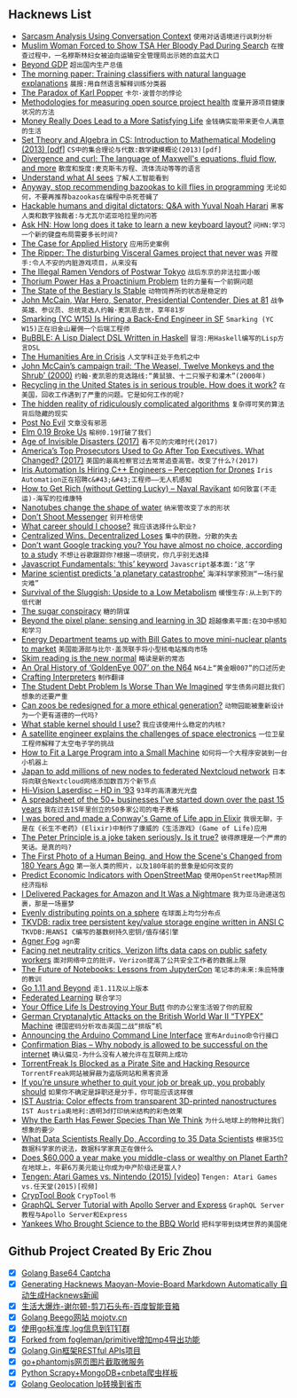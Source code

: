 ## Hacknews List


- [Sarcasm Analysis Using Conversation Context](https://arxiv.org/abs/1808.07531)  `使用对话语境进行讽刺分析`
- [Muslim Woman Forced to Show TSA Her Bloody Pad During Search](https://www.thecut.com/2018/08/muslim-woman-forced-show-tsa-bloody-pad-during-search.html)  `在搜查过程中，一名穆斯林妇女被迫向运输安全管理局出示她的血盆大口`
- [Beyond GDP](https://www.npr.org/sections/money/2018/08/23/641278187/beyond-gdp)  `超出国内生产总值`
- [The morning paper: Training classifiers with natural language explanations](https://blog.acolyer.org/2018/08/24/training-classifiers-with-natural-language-explanations/)  `晨报:用自然语言解释训练分类器`
- [The Paradox of Karl Popper](https://blogs.scientificamerican.com/cross-check/the-paradox-of-karl-popper/)  `卡尔·波普尔的悖论`
- [Methodologies for measuring open source project health](https://nadiaeghbal.com/project-health)  `度量开源项目健康状况的方法`
- [Money Really Does Lead to a More Satisfying Life](https://www.nytimes.com/2018/08/24/business/money-satisfaction-lottery-study.html)  `金钱确实能带来更令人满意的生活`
- [Set Theory and Algebra in CS: Introduction to Mathematical Modeling (2013) [pdf]](https://pdfs.semanticscholar.org/d106/6b6de601c1d7d5af25af3f7091bc7ad3ad51.pdf)  `CS中的集合理论与代数:数学建模概论(2013)[pdf]`
- [Divergence and curl: The language of Maxwell&#39;s equations, fluid flow, and more](https://www.youtube.com/watch?v=rB83DpBJQsE)  `散度和旋度:麦克斯韦方程、流体流动等等的语言`
- [Understand what AI sees](https://hackernoon.com/understanding-what-artificial-intelligence-actually-sees-7d4e5b9e648e)  `了解人工智能看到`
- [Anyway, stop recommending bazookas to kill flies in programming](https://itnext.io/anyway-stop-recommending-bazookas-to-kill-flies-in-programming-65f13439be3d)  `无论如何，不要再推荐bazookas在编程中杀死苍蝇了`
- [Hackable humans and digital dictators: Q&amp;A with Yuval Noah Harari](https://www.aljazeera.com/indepth/features/hackable-humans-digital-dictators-qa-yuval-noah-harari-180824095306982.html)  `黑客人类和数字独裁者:与尤瓦尔诺亚哈拉里的问答`
- [Ask HN: How long does it take to learn a new keyboard layout?](item?id=17841832)  `问HN:学习一个新的键盘布局需要多长时间?`
- [The Case for Applied History](https://www.historytoday.com/robert-crowcroft/case-applied-history)  `应用历史案例`
- [The Ripper: The disturbing Visceral Games project that never was](https://www.polygon.com/2018/8/24/17770668/jack-the-ripper-visceral-games-electronic-arts-canceled)  `开膛手:令人不安的内脏游戏项目，从来没有`
- [The Illegal Ramen Vendors of Postwar Tokyo](https://www.atlasobscura.com/articles/how-did-ramen-become-popular)  `战后东京的非法拉面小贩`
- [Thorium Power Has a Proactinium Problem](https://thebulletin.org/2018/08/thorium-power-has-a-protactinium-problem/)  `钍的力量有一个前锕问题`
- [The State of the Bestiary Is Stable](https://hazlitt.net/feature/state-bestiary-stable)  `动物饲养所的状态是稳定的`
- [John McCain, War Hero, Senator, Presidential Contender, Dies at 81](https://www.nytimes.com/2018/08/25/obituaries/john-mccain-dead.html)  `战争英雄、参议员、总统竞选人约翰·麦凯恩去世，享年81岁`
- [Smarking (YC W15) Is Hiring a Back-End Engineer in SF](https://www.smarking.com/careers)  `Smarking (YC W15)正在旧金山雇佣一个后端工程师`
- [BuBBLE: A Lisp Dialect DSL Written in Haskell](https://github.com/Ninjacop/BuBBLE)  `冒泡:用Haskell编写的Lisp方言DSL`
- [The Humanities Are in Crisis](https://www.theatlantic.com/education/archive/2018/08/the-humanities-face-a-crisisof-confidence/567565/?single_page=true)  `人文学科正处于危机之中`
- [John McCain’s campaign trail: ‘The Weasel, Twelve Monkeys and the Shrub’ (2000)](https://www.rollingstone.com/politics/politics-features/david-foster-wallace-on-john-mccain-the-weasel-twelve-monkeys-and-the-shrub-194272/)  `约翰·麦凯恩的竞选路线:“黄鼠狼、十二只猴子和灌木”(2000年)`
- [Recycling in the United States is in serious trouble. How does it work?](https://mashable.com/2018/08/18/how-recycling-works/)  `在美国，回收工作遇到了严重的问题。它是如何工作的呢?`
- [The hidden reality of ridiculously complicated algorithms](https://www.the-tls.co.uk/articles/public/ridiculously-complicated-algorithms/)  `复杂得可笑的算法背后隐藏的现实`
- [Post No Evil](https://www.wnycstudios.org/story/post-no-evil)  `文章没有邪恶`
- [Elm 0.19 Broke Us](https://dev.to/kspeakman/elm-019-broke-us--khn)  `榆树0.19打破了我们`
- [Age of Invisible Disasters (2017)](https://blog.eutopian.io/the-age-of-invisible-disasters/)  `看不见的灾难时代(2017)`
- [America’s Top Prosecutors Used to Go After Top Executives. What Changed? (2017)](https://www.nytimes.com/2017/07/05/books/review/the-chickenshit-club-jesse-eisinger-.html)  `美国的最高检察官过去常常追查高管。改变了什么?(2017)`
- [Iris Automation Is Hiring C&#43;&#43; Engineers – Perception for Drones](http://www.irisonboard.com/careers/)  `Iris Automation正在招聘c&#43;&#43;工程师——无人机感知`
- [How to Get Rich (without Getting Lucky) – Naval Ravikant](https://twitter.com/naval/status/1002103360646823936)  `如何致富(不走运)-海军的拉维康特`
- [Nanotubes change the shape of water](https://phys.org/news/2018-08-nanotubes.html)  `纳米管改变了水的形状`
- [Don’t Shoot Messenger](https://www.eff.org/deeplinks/2018/08/dont-shoot-messenger)  `别开枪信使`
- [What career should I choose?](https://www.quora.com/What-career-should-I-choose-4/answer/Auren-Hoffman?share=1)  `我应该选择什么职业?`
- [Centralized Wins. Decentralized Loses](http://highscalability.com/blog/2018/8/22/what-do-you-believe-now-that-you-didnt-five-years-ago-centra.html)  `集中的获胜。分散的失去`
- [Don’t want Google tracking you? You have almost no choice, according to a study](https://www.washingtonpost.com/technology/2018/08/22/dont-want-google-tracking-you-you-have-almost-no-choice-according-new-study/?noredirect=on&amp;utm_term=.07955e2bfbad)  `不想让谷歌跟踪你?根据一项研究，你几乎别无选择`
- [Javascript Fundamentals: ‘this’ keyword](https://blog.bloomca.me/2018/08/24/javascript-fundamentals-this.html)  `Javascript基本面:‘这’字`
- [Marine scientist predicts &#39;a planetary catastrophe&#39;](https://edition.cnn.com/interactive/2018/08/world/great-barrier-reef/)  `海洋科学家预测“一场行星灾难”`
- [Survival of the Sluggish: Upside to a Low Metabolism](https://www.npr.org/2018/08/24/641623213/survival-of-the-sluggish-scientists-find-an-upside-to-a-low-metabolism)  `缓慢生存:从上到下的低代谢`
- [The sugar conspiracy](https://www.theguardian.com/society/2016/apr/07/the-sugar-conspiracy-robert-lustig-john-yudkin)  `糖的阴谋`
- [Beyond the pixel plane: sensing and learning in 3D](https://thegradient.pub/beyond-the-pixel-plane-sensing-and-learning-in-3d/)  `超越像素平面:在3D中感知和学习`
- [Energy Department teams up with Bill Gates to move mini-nuclear plants to market](https://www.washingtonexaminer.com/policy/energy/energy-department-teams-up-with-bill-gates-to-move-mini-nuclear-plants-to-market)  `美国能源部与比尔·盖茨联手将小型核电站推向市场`
- [Skim reading is the new normal](https://www.theguardian.com/commentisfree/2018/aug/25/skim-reading-new-normal-maryanne-wolf)  `略读是新的常态`
- [An Oral History of ‘GoldenEye 007’ on the N64](https://melmagazine.com/an-oral-history-of-goldeneye-007-on-the-n64-129844f1c5ab)  `N64上“黄金眼007”的口述历史`
- [Crafting Interpreters](http://www.craftinginterpreters.com/contents.html)  `制作翻译`
- [The Student Debt Problem Is Worse Than We Imagined](https://www.nytimes.com/interactive/2018/08/25/opinion/sunday/student-debt-loan-default-college.html)  `学生债务问题比我们想象的还要严重`
- [Can zoos be redesigned for a more ethical generation?](https://www.independent.co.uk/life-style/design/zoos-animal-rights-welfare-eifel-cincinatti-giant-panda-zootopia-design-a8504341.html)  `动物园能被重新设计为一个更有道德的一代吗?`
- [ What stable kernel should I use?](http://kroah.com/log/blog/2018/08/24/what-stable-kernel-should-i-use/)  `我应该使用什么稳定的内核?`
- [A satellite engineer explains the challenges of space electronics](http://blog.snapeda.com/2018/08/16/engineer-spotlight-brady-salz-from-astranis/)  `一位卫星工程师解释了太空电子学的挑战`
- [How to Fit a Large Program into a Small Machine](http://mud.co.uk/richard/htflpism.htm)  `如何将一个大程序安装到一台小机器上`
- [Japan to add millions of new nodes to federated Nextcloud network](https://nextcloud.com/blog/japan-to-add-millions-of-new-nodes-to-federated-nextcloud-network/)  `日本将向联合Nextcloud网络添加数百万个新节点`
- [Hi-Vision Laserdisc – HD in ‘93](https://www.youtube.com/watch?v=LkQEobE2RUk)  `93年的高清激光光盘`
- [A spreadsheet of the 50&#43; businesses I&#39;ve started down over the past 15 years](https://twitter.com/Shpigford/status/1033032915175858176)  `我在过去15年里创立的50多家公司的电子表格`
- [I was bored and made a Conway&#39;s Game of Life app in Elixir](https://game-of-life.isaacbfsanders.com/)  `我很无聊，于是在《长生不老药》(Elixir)中制作了康威的《生活游戏》(Game of Life)应用`
- [The Peter Principle is a joke taken seriously. Is it true?](http://timharford.com/2018/08/the-peter-principle-is-a-joke-taken-seriously-is-it-true/)  `彼得原理是一个严肃的笑话。是真的吗?`
- [The First Photo of a Human Being, and How the Scene&#39;s Changed from 180 Years Ago](https://www.vintag.es/2018/08/boulevard-du-temple-then-and-now.html)  `第一张人类的照片，以及180年前的景象是如何改变的`
- [Predict Economic Indicators with OpenStreetMap](https://janakiev.com/blog/osm-predict-economic-indicators/)  `使用OpenStreetMap预测经济指标`
- [I Delivered Packages for Amazon and It Was a Nightmare](https://www.theatlantic.com/technology/archive/2018/06/amazon-flex-workers/563444/)  `我为亚马逊递送包裹，那是一场噩梦`
- [Evenly distributing points on a sphere](http://extremelearning.com.au/evenly-distributing-points-on-a-sphere/)  `在球面上均匀分布点`
- [TKVDB: radix tree persistent key/value storage engine written in ANSI C](https://github.com/vmxdev/tkvdb)  `TKVDB:用ANSI C编写的基数树持久密钥/值存储引擎`
- [Agner Fog](https://www.agner.org/)  `agn雾`
- [Facing net neutrality critics, Verizon lifts data caps on public safety workers](https://yro.slashdot.org/story/18/08/26/001242/facing-net-neutrality-criticism-verizon-suddenly-lifts-data-caps-on-all-public-safety-workers)  `面对网络中立的批评，Verizon提高了公共安全工作者的数据上限`
- [The Future of Notebooks: Lessons from JupyterCon](http://willcrichton.net/notes/lessons-from-jupytercon/)  `笔记本的未来:朱庇特康的教训`
- [Go 1.11 and Beyond](https://docs.google.com/presentation/d/1EwuJhEHR5Trr2aXBPQajZ2Hcoh29tm_LQCpgfrCnuRk/edit#slide=id.g33148270ac_0_143)  `走1.11及以上版本`
- [Federated Learning](https://florian.github.io/federated-learning/)  `联合学习`
- [Your Office Life Is Destroying Your Butt](https://melmagazine.com/your-office-life-is-destroying-your-butt-b0b19a08cf3d)  `你的办公室生活毁了你的屁股`
- [German Cryptanalytic Attacks on the British World War II “TYPEX” Machine](https://www.cs.columbia.edu/~smb/blog//2018-08/2018-08-24.html)  `德国密码分析攻击英国二战“排版”机`
- [Announcing the Arduino Command Line Interface](https://blog.arduino.cc/2018/08/24/announcing-the-arduino-command-line-interface-cli/)  `宣布Arduino命令行接口`
- [Confirmation Bias – Why nobody is allowed to be successful on the internet](https://www.expatsoftware.com/articles/confirmation-bias.html)  `确认偏见-为什么没有人被允许在互联网上成功`
- [TorrentFreak Is Blocked as a Pirate Site and Hacking Resource](https://torrentfreak.com/torrentfreak-is-blocked-as-a-pirate-site-and-hacking-resource-180825/)  `TorrentFreak网站被屏蔽为盗版网站和黑客资源`
- [If you’re unsure whether to quit your job or break up, you probably should](https://80000hours.org/2018/08/randomised-experiment-if-youre-really-unsure-whether-to-quit-your-job-or-break-up-you-really-probably-should/)  `如果你不确定是辞职还是分手，你可能应该这样做`
- [IST Austria: Color effects from transparent 3D-printed nanostructures](https://ist.ac.at/nc/news-media/news/news-detail/article/color-effects-from-transparent-3d-printed-nanostructures/6/)  `IST Austria奥地利:透明3d打印纳米结构的彩色效果`
- [Why the Earth Has Fewer Species Than We Think](http://nautil.us/issue/63/horizons/why-the-earth-has-fewer-species-than-we-think)  `为什么地球上的物种比我们想象的要少`
- [What Data Scientists Really Do, According to 35 Data Scientists](https://hbr.org/2018/08/what-data-scientists-really-do-according-to-35-data-scientists)  `根据35位数据科学家的说法，数据科学家真正在做什么`
- [Does $60,000 a year make you middle-class or wealthy on Planet Earth?](https://www.washingtonpost.com/business/2018/08/20/does-make-you-middle-class-or-wealthy-planet-earth/)  `在地球上，年薪6万美元能让你成为中产阶级还是富人?`
- [Tengen: Atari Games vs. Nintendo (2015) [video]](https://www.youtube.com/watch?v=fLA_d9q6ySs)  `Tengen: Atari Games vs.任天堂(2015)[视频]`
- [CrypTool Book](https://www.cryptool.org/en/ctp-documentation/ctbook)  `CrypTool书`
- [GraphQL Server Tutorial with Apollo Server and Express](https://www.robinwieruch.de/graphql-apollo-server-tutorial/)  `GraphQL Server教程与Apollo Server和Express`
- [Yankees Who Brought Science to the BBQ World](https://www.wsj.com/articles/the-yankees-who-brought-science-to-the-bbq-world-1535119032)  `把科学带到烧烤世界的美国佬`

## Github Project Created By Eric Zhou

- [x] [Golang Base64 Captcha](https://github.com/mojocn/base64Captcha)
- [x] [Generating Hacknews Maoyan-Movie-Board Markdown Automatically 自动生成Hacknews新闻](https://github.com/dejavuzhou/md-genie)
- [x] [生活大爆炸-谢尔顿-剪刀石头布-百度智能音箱](https://github.com/mojocn/dueros-bang-game)
- [x] [Golang Beego网站 mojotv.cn](https://github.com/mojocn/www.mojotv.cn)
- [x] [使用go标准库,log信息到钉钉群](https://github.com/mojocn/dooger)
- [x] [Forked from fogleman/primitive增加mp4导出功能](https://github.com/mojocn/primitive)
- [x] [Golang Gin框架RESTful APIs项目](https://github.com/JJJJJJJerk/ezier-golang-web-api-framework)
- [x] [go+phantomjs网页图片截取微服务](https://github.com/mojocn/screen_shot)
- [x] [Python Scrapy+MongoDB+cnbeta爬虫样板](https://github.com/mojocn/scrapy_mongodb_boilerplate_cnbeta)
- [x] [Golang Geolocation Ip转换到省市](https://github.com/mojocn/ip2location)